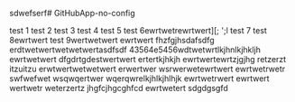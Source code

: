 sdwefserf# GitHubApp-no-config

test 1
test 2
test 3
test 4
test 5
test 6ewrtwetrewrtwert\][;
';l
test 7
test 8ewrtwert
test 9wertwetwert
ewrtwert
fhzfgjhsdafsdfg
erdtwetwertwetwetwertasdfsdf
43564e5456wdtwetwrtlkjhnlkjhkljh
ewrtwetwert
dfgdrtgdestwertwert
ertertkjhkjh
ewrtwertewrtzjgjhg
retzerzt
itzuitzu
erwtwertwetwetwert
erwertwer
wsrwerwetewrtwert
ewrtwetrwetr
swfwefwet
wsqwqertwer
wqerqwrelkjhlkjhlhjk
ewrtwetrwert
ewrtwert
wertwetr
weterzertz
jhgfcjhgcghfcd
ewrtwetert
sdgdgsgfd
